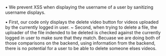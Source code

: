 &bull; We prevent XSS when displaying the username of a user by sanitizing username displays.

&bull; First, our code only displays the delete video button for videos uploaded by the currently logged in user. 
~ Second, when trying to delete a file, the uploader of the file indended to be deleted is checked against the currently logged in user to make sure that they match. Becuase we are doing both of those comparisons on the backend, using information from the backend, there is no potential for a user to be able to delete someone elses videos. 
